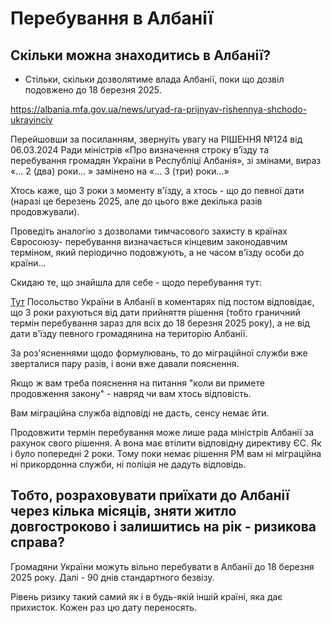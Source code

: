 # Перебування в Албанії

## Скільки можна знаходитись в Албанії?

- Стільки, скільки дозволятиме влада Албанії, поки що дозвіл подовжено до 18 березня 2025.

https://albania.mfa.gov.ua/news/uryad-ra-prijnyav-rishennya-shchodo-ukrayinciv

Перейшовши за посиланням, звернуіть увагу на РІШЕННЯ №124 від 06.03.2024 Ради міністрів «Про
визначення строку в’їзду та перебування громадян України в Республіці Албанія», зі змінами, вираз «...
2 (два) роки... » замінено на «... 3 (три) роки...»

Хтось каже, що 3 роки з моменту в'їзду, а хтось - що до певної дати (наразі це березень 2025, але до
  цього вже декілька разів продовжували).

Проведіть аналогію з дозволами тимчасового захисту в країнах Євросоюзу- перебування визначається
  кінцевим законодавчим терміном, який періодично подовжують, а не часом в'їзду особи до країни...

Скидаю те, що знайшла для себе - щодо перебування тут:

<a href="https://www.facebook.com/100071710445316/posts/pfbid0pYSJzbKWWLEGJRtERjpSTtg72UyrQGwC9DGnd">Тут</a> Посольство України в Албанії в коментарях під постом відповідає, що 3 роки рахуються від дати
прийняття рішення (тобто граничний термін перебування зараз для всіх до 18 березня 2025 року), а не
від дати в'їзду певного громадянина на територію Албанії.

За роз'ясненнями щодо формулювань, то до міграційної служби вже зверталися пару разів, і вони вже
давали пояснення.

Якщо ж вам треба пояснення на питання "коли ви примете продовження закону" - навряд чи вам хтось
відповість.

Вам міграційна служба відповіді не дасть, сенсу немає йти.

Продовжити термін перебування може лише рада міністрів Албанії за рахунок свого рішення. А вона
має втілити відповідну директиву ЄС. Як і було попередні 2 роки. Тому поки немає рішення РМ вам ні міграційна ні прикордонна служби, ні поліція не дадуть відповідь.

## Тобто, розраховувати приїхати до Албанії через кілька місяців, зняти житло довгостроково і залишитись на рік - ризикова справа?

Громадяни України можуть вільно перебувати в Албанії до 18 березня 2025 року. Далі - 90 днів
стандартного безвізу.

Рівень ризику такий самий як і в будь-якій іншій країні, яка дає прихисток. Кожен раз цю дату переносять.
